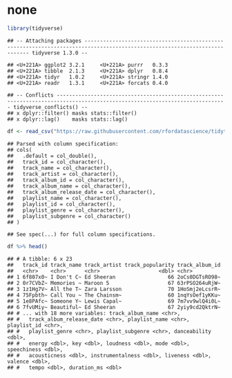 none
================

``` r
library(tidyverse)
```

    ## -- Attaching packages -------------------------------------------------------------------------------------------------------------------------- tidyverse 1.3.0 --

    ## <U+221A> ggplot2 3.2.1     <U+221A> purrr   0.3.3
    ## <U+221A> tibble  2.1.3     <U+221A> dplyr   0.8.4
    ## <U+221A> tidyr   1.0.2     <U+221A> stringr 1.4.0
    ## <U+221A> readr   1.3.1     <U+221A> forcats 0.4.0

    ## -- Conflicts ----------------------------------------------------------------------------------------------------------------------------- tidyverse_conflicts() --
    ## x dplyr::filter() masks stats::filter()
    ## x dplyr::lag()    masks stats::lag()

``` r
df <- read_csv("https://raw.githubusercontent.com/rfordatascience/tidytuesday/master/data/2020/2020-01-21/spotify_songs.csv")
```

    ## Parsed with column specification:
    ## cols(
    ##   .default = col_double(),
    ##   track_id = col_character(),
    ##   track_name = col_character(),
    ##   track_artist = col_character(),
    ##   track_album_id = col_character(),
    ##   track_album_name = col_character(),
    ##   track_album_release_date = col_character(),
    ##   playlist_name = col_character(),
    ##   playlist_id = col_character(),
    ##   playlist_genre = col_character(),
    ##   playlist_subgenre = col_character()
    ## )

    ## See spec(...) for full column specifications.

``` r
df %>% head()
```

    ## # A tibble: 6 x 23
    ##   track_id track_name track_artist track_popularity track_album_id
    ##   <chr>    <chr>      <chr>                   <dbl> <chr>         
    ## 1 6f807x0~ I Don't C~ Ed Sheeran                 66 2oCs0DGTsRO98~
    ## 2 0r7CVbZ~ Memories ~ Maroon 5                   67 63rPSO264uRjW~
    ## 3 1z1Hg7V~ All the T~ Zara Larsson               70 1HoSmj2eLcsrR~
    ## 4 75Fpbth~ Call You ~ The Chainsm~               60 1nqYsOef1yKKu~
    ## 5 1e8PAfc~ Someone Y~ Lewis Capal~               69 7m7vv9wlQ4i0L~
    ## 6 7fvUMiy~ Beautiful~ Ed Sheeran                 67 2yiy9cd2QktrN~
    ## # ... with 18 more variables: track_album_name <chr>,
    ## #   track_album_release_date <chr>, playlist_name <chr>, playlist_id <chr>,
    ## #   playlist_genre <chr>, playlist_subgenre <chr>, danceability <dbl>,
    ## #   energy <dbl>, key <dbl>, loudness <dbl>, mode <dbl>, speechiness <dbl>,
    ## #   acousticness <dbl>, instrumentalness <dbl>, liveness <dbl>, valence <dbl>,
    ## #   tempo <dbl>, duration_ms <dbl>
